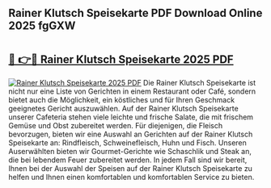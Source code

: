 ## Rainer Klutsch Speisekarte PDF Download Online 2025 fgGXW

# <h2><a href="http://gc61li2.nevu.top/?p=Rainer+Klutsch+Speisekarte">🔗 👉🔴 Rainer Klutsch Speisekarte 2025 PDF</a></h2>

[![Rainer Klutsch Speisekarte 2025 PDF](https://i.imgur.com/dBaPXMq.png)](http://gc61li2.nevu.top/?p=Rainer+Klutsch+Speisekarte)
Die Rainer Klutsch Speisekarte ist nicht nur eine Liste von Gerichten in einem Restaurant oder Café, sondern bietet auch die Möglichkeit, ein köstliches und für Ihren Geschmack geeignetes Gericht auszuwählen. Auf der Rainer Klutsch Speisekarte unserer Cafeteria stehen viele leichte und frische Salate, die mit frischem Gemüse und Obst zubereitet werden. Für diejenigen, die Fleisch bevorzugen, bieten wir eine Auswahl an Gerichten auf der Rainer Klutsch Speisekarte an: Rindfleisch, Schweinefleisch, Huhn und Fisch. Unseren Auserwählten bieten wir Gourmet-Gerichte wie Schaschlik und Steak an, die bei lebendem Feuer zubereitet werden. In jedem Fall sind wir bereit, Ihnen bei der Auswahl der Speisen auf der Rainer Klutsch Speisekarte zu helfen und Ihnen einen komfortablen und komfortablen Service zu bieten.
